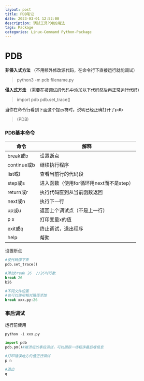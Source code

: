 ```yaml
---
layout: post
title: PDB笔记
date: 2023-03-01 12:52:00
description: 调试工具PDB的用法
tags: Package
categories: Linux-Command Python-Package
---
```


# PDB

**非侵入式方法** （不用额外修改源代码，在命令行下直接运行就能调试）

> python3 -m pdb filename.py

**侵入式方法** （需要在被调试的代码中添加以下代码然后再正常运行代码）

> import pdb
> pdb.set_trace()



当你在命令行看到下面这个提示符时，说明已经正确打开了pdb

> (PDB)



### PDB基本命令

| 命令        | 解释                                    |
| ----------- | --------------------------------------- |
| break或b    | 设置断点                                |
| continue或b | 继续执行程序                            |
| list或l     | 查看当前行的代码段                      |
| step或s     | 进入函数（使用for循环用next而不是step） |
| return或r   | 执行代码直到从当前函数返回              |
| next或n     | 执行下一行                              |
| up或u       | 返回上个调试点（不是上一行）            |
| p x         | 打印变量x的值                           |
| exit或q     | 终止调试，退出程序                      |
| help        | 帮助                                    |



设置断点

```python
#使代码停下来
pdb.set_trace()

#添加break 26  //26时行数
break 26
b26

#不同文件设置
#也可以使用相对路径添加
break xxx.py:26
```

### 事后调试

运行前使用

```python
python -i xxx.py

import pdb
pdb.pm()#崩溃后的事后调试，可以跟踪一场程序最后堆信息

#打印错误地方的值进行调试
p n

#退出
q
```

